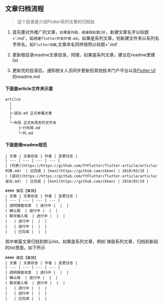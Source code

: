 ## 文章归档流程

> 这个目录是介绍Flutter系列文章的归档处

1. 首先要对外推广的文章，`如果是外链，直接跳到第2步`，新建文章名字以标题+'.md'，如`搭建flutter开发环境.md`，如果是系列文章，则新建文件夹以系列名字命名，如`Flutter动画`,文章命名同样按照以标题+'.md'

2. 更新根目录readme文章目录，同理，如果是系列文章，建议在readme里建list

3. 更新完的目录后，通知相关人员同步更新到其他技术门户平台以及[Flutter UI](https://github.com/YYFlutter/flutter-ui)的readme.md

#### 下面是article文件夹示意

```
artilce
  |
  |
  ├─滚动.md 正式单篇文章
  |
  └─布局 正式布局系列文件夹
      ├─行布局.md
      └─列.md
```


#### 下面是根readme规范

```
| 文章 | 文章状态 | 作者 | 变更日志 |
| --- | --- | --- | --- |
| [列表](https://https://github.com/YYFlutter/flutter-article/article/列表.md)  | 已完成 | [ken](https://github.com/ckken) | 2019/03/19 |
| [滚动](https://https://github.com/YYFlutter/flutter-article/article/滚动.md)  | 已完成 | [ken](https://github.com/ckken) | 2019/03/19 |

#### 弹层【集锦】
| 文章 | 文章状态 | 作者 | 变更日志 |
| --- | --- | --- | --- |
| 透明弹窗背景  | 进行中 |  |  |
| 确认框  | 进行中 |  |  |
| 聊天输入框  | 进行中 |  |  |
|   | 进行中 |  |  |
|   | 进行中 |  |  |
|   | 已完成 |  |  |
```
其中单篇文章归档到默认list，如果是系列文章，例如 弹层系列文章，归档到新起的list里面，如下所示
```
#### 弹层【集锦】
| 文章 | 文章状态 | 作者 | 变更日志 |
| --- | --- | --- | --- |
| 透明弹窗背景  | 进行中 |  |  |
| 确认框  | 进行中 |  |  |
| 聊天输入框  | 进行中 |  |  |
|   | 进行中 |  |  |
|   | 进行中 |  |  |
|   | 已完成 |  |  |
```


